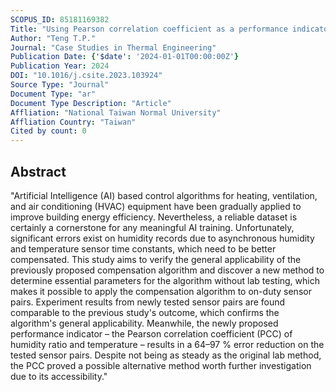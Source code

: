 ```yaml
---
SCOPUS_ID: 85181169382
Title: "Using Pearson correlation coefficient as a performance indicator in the compensation algorithm of asynchronous temperature-humidity sensor pair"
Author: "Teng T.P."
Journal: "Case Studies in Thermal Engineering"
Publication Date: {'$date': '2024-01-01T00:00:00Z'}
Publication Year: 2024
DOI: "10.1016/j.csite.2023.103924"
Source Type: "Journal"
Document Type: "ar"
Document Type Description: "Article"
Affliation: "National Taiwan Normal University"
Affliation Country: "Taiwan"
Cited by count: 0
---
```


## Abstract
"Artificial Intelligence (AI) based control algorithms for heating, ventilation, and air conditioning (HVAC) equipment have been gradually applied to improve building energy efficiency. Nevertheless, a reliable dataset is certainly a cornerstone for any meaningful AI training. Unfortunately, significant errors exist on humidity records due to asynchronous humidity and temperature sensor time constants, which need to be better compensated. This study aims to verify the general applicability of the previously proposed compensation algorithm and discover a new method to determine essential parameters for the algorithm without lab testing, which makes it possible to apply the compensation algorithm to on-duty sensor pairs. Experiment results from newly tested sensor pairs are found comparable to the previous study's outcome, which confirms the algorithm's general applicability. Meanwhile, the newly proposed performance indicator – the Pearson correlation coefficient (PCC) of humidity ratio and temperature – results in a 64–97 % error reduction on the tested sensor pairs. Despite not being as steady as the original lab method, the PCC proved a possible alternative method worth further investigation due to its accessibility."
